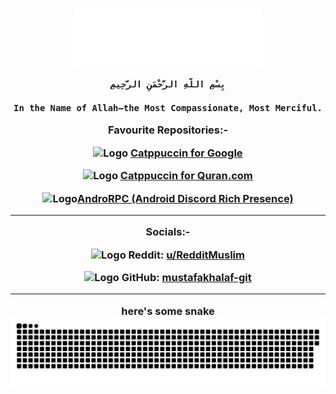 <h3 align="center">
	<picture>
		<source srcset="Bismillah_Macchiato.png" width="300" alt="Bismillah" media="(prefers-color-scheme: dark)"/>
      		<source srcset="Bismillah_Latte.png" width="300" alt="Bismillah" media="(prefers-color-scheme: light), (prefers-color-scheme: no-preference)"/>
		<img src="Bismillah_Light.png" width="300" alt="Bismillah"/>
	</picture>
	
	بِسْمِ اللَّهِ الرَّحْمَنِ الرَّحِيمِ
		
	In the Name of Allah—the Most Compassionate, Most Merciful.
Favourite Repositories:-

<img src="https://upload.wikimedia.org/wikipedia/commons/thumb/5/53/Google_%22G%22_Logo.svg/1200px-Google_%22G%22_Logo.svg.png" width="30" alt="Logo"/>  [Catppuccin for Google](https://github.com/mustafakhalaf-git/google)

<img src="https://raw.githubusercontent.com/mustafakhalaf-git/Quran/main/assets/quran.png" width="40" alt="Logo"/>  [Catppuccin for Quran.com](https://github.com/mustafakhalaf-git/quran)

<img src="https://logos-world.net/wp-content/uploads/2020/12/Discord-Logo.png" width="40" alt="Logo"/>[AndroRPC (Android Discord Rich Presence)](https://github.com/mustafakhalaf-git/AndroRPC)

------------
Socials:-

<img src="https://www.redditinc.com/assets/images/site/logo01.svg" width="30" alt="Logo"/> Reddit: [u/RedditMuslim](https://reddit.com/u/RedditMuslim)

<img src="https://github.githubassets.com/images/modules/logos_page/GitHub-Mark.png" width="30" alt="Logo"/> GitHub: [mustafakhalaf-git](https://github.com/mustafakhalaf-git)

-------------------------

here's some snake
<img src="snake.svg">
</h3>
